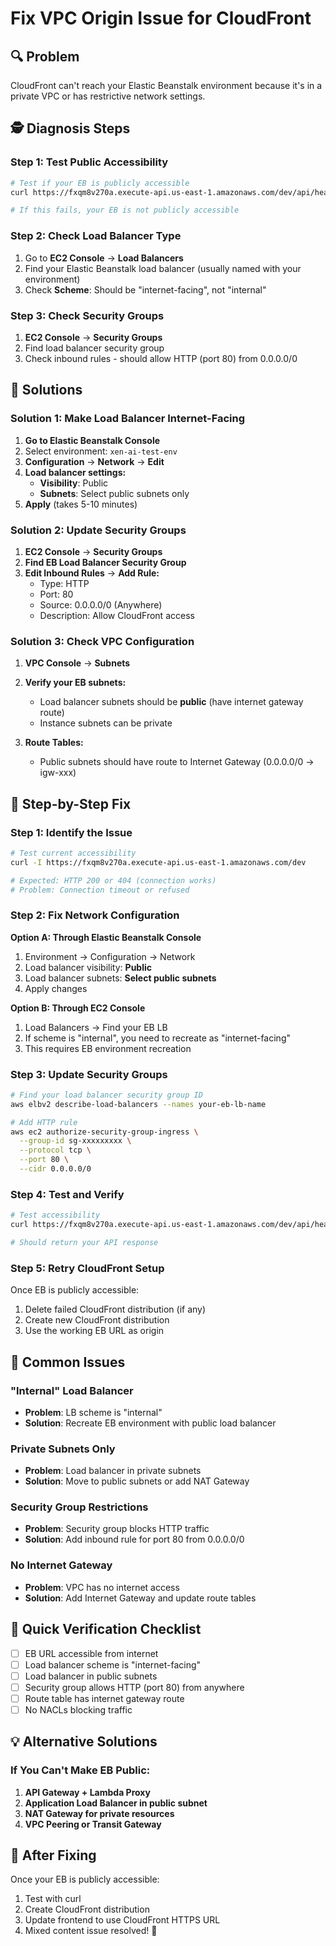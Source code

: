 # Fix VPC Origin Issue for CloudFront

## 🔍 Problem
CloudFront can't reach your Elastic Beanstalk environment because it's in a private VPC or has restrictive network settings.

## 🕵️ Diagnosis Steps

### Step 1: Test Public Accessibility
```bash
# Test if your EB is publicly accessible
curl https://fxqm8v270a.execute-api.us-east-1.amazonaws.com/dev/api/health

# If this fails, your EB is not publicly accessible
```

### Step 2: Check Load Balancer Type
1. Go to **EC2 Console** → **Load Balancers**
2. Find your Elastic Beanstalk load balancer (usually named with your environment)
3. Check **Scheme**: Should be "internet-facing", not "internal"

### Step 3: Check Security Groups
1. **EC2 Console** → **Security Groups**
2. Find load balancer security group
3. Check inbound rules - should allow HTTP (port 80) from 0.0.0.0/0

## 🚀 Solutions

### Solution 1: Make Load Balancer Internet-Facing

1. **Go to Elastic Beanstalk Console**
2. Select environment: `xen-ai-test-env`
3. **Configuration** → **Network** → **Edit**
4. **Load balancer settings:**
   - **Visibility**: Public
   - **Subnets**: Select public subnets only
5. **Apply** (takes 5-10 minutes)

### Solution 2: Update Security Groups

1. **EC2 Console** → **Security Groups**
2. **Find EB Load Balancer Security Group**
3. **Edit Inbound Rules** → **Add Rule:**
   - Type: HTTP
   - Port: 80
   - Source: 0.0.0.0/0 (Anywhere)
   - Description: Allow CloudFront access

### Solution 3: Check VPC Configuration

1. **VPC Console** → **Subnets**
2. **Verify your EB subnets:**
   - Load balancer subnets should be **public** (have internet gateway route)
   - Instance subnets can be private

3. **Route Tables:**
   - Public subnets should have route to Internet Gateway (0.0.0.0/0 → igw-xxx)

## 🔧 Step-by-Step Fix

### Step 1: Identify the Issue
```bash
# Test current accessibility
curl -I https://fxqm8v270a.execute-api.us-east-1.amazonaws.com/dev

# Expected: HTTP 200 or 404 (connection works)
# Problem: Connection timeout or refused
```

### Step 2: Fix Network Configuration

**Option A: Through Elastic Beanstalk Console**
1. Environment → Configuration → Network
2. Load balancer visibility: **Public**
3. Load balancer subnets: **Select public subnets**
4. Apply changes

**Option B: Through EC2 Console**
1. Load Balancers → Find your EB LB
2. If scheme is "internal", you need to recreate as "internet-facing"
3. This requires EB environment recreation

### Step 3: Update Security Groups

```bash
# Find your load balancer security group ID
aws elbv2 describe-load-balancers --names your-eb-lb-name

# Add HTTP rule
aws ec2 authorize-security-group-ingress \
  --group-id sg-xxxxxxxxx \
  --protocol tcp \
  --port 80 \
  --cidr 0.0.0.0/0
```

### Step 4: Test and Verify

```bash
# Test accessibility
curl https://fxqm8v270a.execute-api.us-east-1.amazonaws.com/dev/api/health

# Should return your API response
```

### Step 5: Retry CloudFront Setup

Once EB is publicly accessible:
1. Delete failed CloudFront distribution (if any)
2. Create new CloudFront distribution
3. Use the working EB URL as origin

## 🚨 Common Issues

### "Internal" Load Balancer
- **Problem**: LB scheme is "internal"
- **Solution**: Recreate EB environment with public load balancer

### Private Subnets Only
- **Problem**: Load balancer in private subnets
- **Solution**: Move to public subnets or add NAT Gateway

### Security Group Restrictions
- **Problem**: Security group blocks HTTP traffic
- **Solution**: Add inbound rule for port 80 from 0.0.0.0/0

### No Internet Gateway
- **Problem**: VPC has no internet access
- **Solution**: Add Internet Gateway and update route tables

## 🎯 Quick Verification Checklist

- [ ] EB URL accessible from internet
- [ ] Load balancer scheme is "internet-facing"
- [ ] Load balancer in public subnets
- [ ] Security group allows HTTP (port 80) from anywhere
- [ ] Route table has internet gateway route
- [ ] No NACLs blocking traffic

## 💡 Alternative Solutions

### If You Can't Make EB Public:

1. **API Gateway + Lambda Proxy**
2. **Application Load Balancer in public subnet**
3. **NAT Gateway for private resources**
4. **VPC Peering or Transit Gateway**

## 🔄 After Fixing

Once your EB is publicly accessible:
1. Test with curl
2. Create CloudFront distribution
3. Update frontend to use CloudFront HTTPS URL
4. Mixed content issue resolved! 🎉
